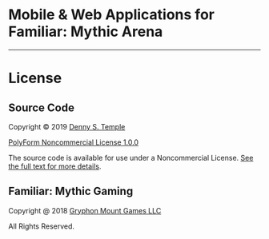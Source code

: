 # Mobile & Web Applications for Familiar: Mythic Arena

---

# License

## Source Code

Copyright © 2019 [Denny S. Temple](https://dentemple.com)

[PolyForm Noncommercial License 1.0.0](https://polyformproject.org/licenses/noncommercial/1.0.0/)

The source code is available for use under a Noncommercial License. [See the full text for more details](LICENSE.txt).

## Familiar: Mythic Gaming

Copyright @ 2018 [Gryphon Mount Games LLC](https://gryphonmountgames.com/about/)

All Rights Reserved.
